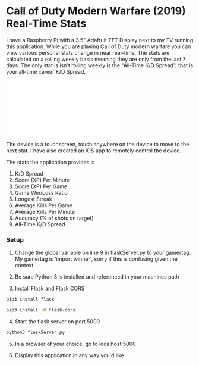 # Call of Duty Modern Warfare (2019) Real-Time Stats

I have a Raspberry Pi with a 3.5" Adafruit TFT Display next to my TV running this application. While you are playing Call of Duty modern warfare you can view various personal stats change in near real-time. The stats are calculated on a rolling weekly basis meaning they are only from the last 7 days. The only stat is isn't rolling weekly is the "All-Time K/D Spread", that is your all-time career K/D Spread.

![Device Image](device.pdf)

The device is a touchscreen, touch anywhere on the device to move to the next stat. I have also created an iOS app to remotely control the device.

The stats the application provides is 
1) K/D Spread
2) Score (XP) Per Minute
3) Score (XP) Per Game
4) Game Win/Loss Ratio
5) Longest Streak
6) Average Kills Per Game
7) Average Kills Per Minute
8) Accuracy (% of shots on target)
9) All-Time K/D Spread


### Setup

1) Change the global variable on line 9 in flaskServer.py to your gamertag. My gamertag is 'import winner', sorry if this is confusing given the context

2) Be sure Python 3 is installed and referenced in your machines path

3) Install Flask and Flask CORS
```bash
pip3 install flask
```
```bash
pip3 install -U flask-cors
```

4) Start the flask server on port 5000
```bash
python3 flaskServer.py
```

5) In a browser of your choice, go to localhost:5000

6) Display this application in any way you'd like


